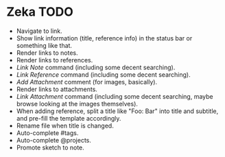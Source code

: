 # Zeka TODO

* Navigate to link.
* Show link information (title, reference info) in the status bar or something
  like that.
* Render links to notes.
* Render links to references.
* *Link Note* command (including some decent searching).
* *Link Reference* command (including some decent searching).
* *Add Attachment* comment (for images, basically).
* Render links to attachments.
* *Link Attachment* command (including some decent searching, maybe browse
  looking at the images themselves).
* When adding reference, split a title like "Foo: Bar" into title and subtitle,
  and pre-fill the template accordingly.
* Rename file when title is changed.
* Auto-complete #tags.
* Auto-complete @projects.
* Promote sketch to note.
